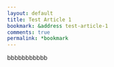 ```yaml
---
layout: default
title: Test Article 1
bookmark: &address test-article-1
comments: true
permalink: *bookmark
---
```


bbbbbbbbbbb
